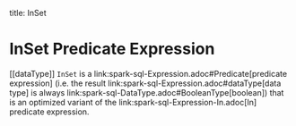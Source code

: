 title: InSet

# InSet Predicate Expression

[[dataType]]
`InSet` is a link:spark-sql-Expression.adoc#Predicate[predicate expression] (i.e. the result link:spark-sql-Expression.adoc#dataType[data type] is always link:spark-sql-DataType.adoc#BooleanType[boolean]) that is an optimized variant of the link:spark-sql-Expression-In.adoc[In] predicate expression.

